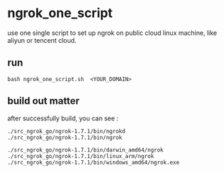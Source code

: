 # ngrok_one_script
use one single script to set up ngrok on public cloud linux machine, like aliyun or tencent cloud.

## run 
```
bash ngrok_one_script.sh  <YOUR_DOMAIN>
```

## build out matter
after successfully build, you can see :
```
./src_ngrok_go/ngrok-1.7.1/bin/ngrokd
./src_ngrok_go/ngrok-1.7.1/bin/ngrok

./src_ngrok_go/ngrok-1.7.1/bin/darwin_amd64/ngrok
./src_ngrok_go/ngrok-1.7.1/bin/linux_arm/ngrok
./src_ngrok_go/ngrok-1.7.1/bin/windows_amd64/ngrok.exe
```

